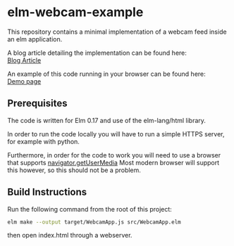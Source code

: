 elm-webcam-example
==================
This repository contains a minimal implementation of a webcam feed inside an 
elm application.  

A blog article detailing the implementation can be found here:  
[Blog Article]()

An example of this code running in your browser can be found here:  
[Demo page]()

Prerequisites
-------------
The code is written for Elm 0.17 and use of the elm-lang/html library.

In order to run the code locally you will have to run a simple HTTPS server,
for example with python. 

Furthermore, in order for the code to work you will need to use a browser that
supports [navigator.getUserMedia](https://developer.mozilla.org/en-US/docs/Web/API/Navigator/getUserMedia)
Most modern browser will support this however, so this should not be a problem.

Build Instructions
------------------
Run the following command from the root of this project:

```bash
elm make --output target/WebcamApp.js src/WebcamApp.elm
```

then open index.html through a webserver.
